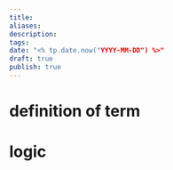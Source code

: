 ```yaml
---
title: 
aliases: 
description: 
tags: 
date: "<% tp.date.now("YYYY-MM-DD") %>"
draft: true
publish: true
---
```



# definition of term


# logic